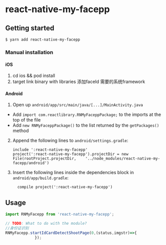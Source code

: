 
# react-native-my-facepp

## Getting started

`$ yarn add react-native-my-facepp`


### Manual installation


#### iOS

1. cd ios && pod install
2. target link binary with libraries 添加faceId 需要的系统framework


#### Android

1. Open up `android/app/src/main/java/[...]/MainActivity.java`
  - Add `import com.reactlibrary.RNMyFaceppPackage;` to the imports at the top of the file
  - Add `new RNMyFaceppPackage()` to the list returned by the `getPackages()` method
2. Append the following lines to `android/settings.gradle`:
  	```
  	include ':react-native-my-facepp'
  	project(':react-native-my-facepp').projectDir = new File(rootProject.projectDir, 	'../node_modules/react-native-my-facepp/android')
  	```
3. Insert the following lines inside the dependencies block in `android/app/build.gradle`:
  	```
      compile project(':react-native-my-facepp')
  	```

## Usage
```javascript
import RNMyFacepp from 'react-native-my-facepp';

// TODO: What to do with the module?
//身份证识别
RNMyFacepp.startIdCardDetectShootPage(0,(status,imgstr)=>{
             });
```
